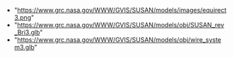 - "https://www.grc.nasa.gov/WWW/GVIS/SUSAN/models/images/equirect3.png"
- "https://www.grc.nasa.gov/WWW/GVIS/SUSAN/models/obj/SUSAN_rev_Bri3.glb"
- "https://www.grc.nasa.gov/WWW/GVIS/SUSAN/models/obj/wire_system3.glb"